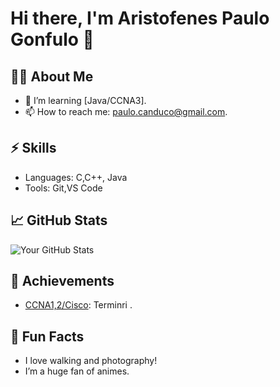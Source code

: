 # Hi there, I'm Aristofenes Paulo Gonfulo 👋

## 👨‍💻 About Me
- 🌱 I’m learning [Java/CCNA3].
- 📫 How to reach me: paulo.canduco@gmail.com.

## ⚡ Skills
- Languages: C,C++, Java
- Tools: Git,VS Code

## 📈 GitHub Stats
![Your GitHub Stats](https://github-readme-stats.vercel.app/api?username=makitub&show_icons=true&theme=radical)

## 🎉 Achievements
- [CCNA1,2/Cisco](link): Terminri .

## 🤔 Fun Facts
- I love walking and photography!
- I’m a huge fan of animes.
